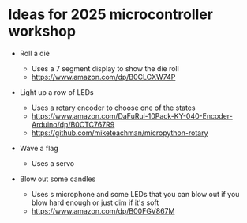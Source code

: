 Ideas for 2025 microcontroller workshop
===

* Roll a die
  - Uses a 7 segment display to show the die roll
  - https://www.amazon.com/dp/B0CLCXW74P

* Light up a row of LEDs
  - Uses a rotary encoder to choose one of the states
  - https://www.amazon.com/DaFuRui-10Pack-KY-040-Encoder-Arduino/dp/B0CTC767R9
  - https://github.com/miketeachman/micropython-rotary

* Wave a flag
  - Uses a servo

* Blow out some candles
  - Uses s microphone and some LEDs that you can blow out if you blow hard enough or just dim if it's soft
  - https://www.amazon.com/dp/B00FGV867M
